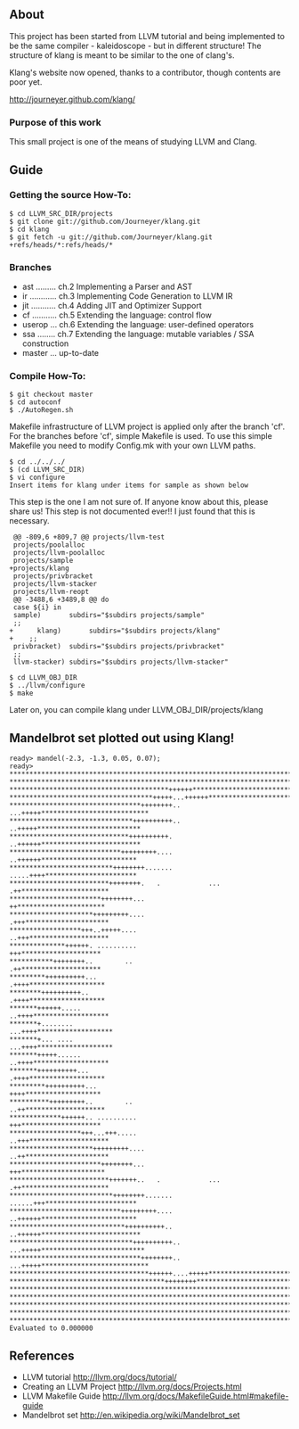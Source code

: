 ## About
This project has been started from LLVM tutorial and being implemented to be the
same compiler - kaleidoscope - but in different structure!
The structure of klang is meant to be similar to the one of clang's.

Klang's website now opened, thanks to a contributor, though contents are poor yet.

http://journeyer.github.com/klang/


### Purpose of this work
This small project is one of the means of studying LLVM and Clang.

## Guide
### Getting the source How-To:

  ```
  $ cd LLVM_SRC_DIR/projects
  $ git clone git://github.com/Journeyer/klang.git
  $ cd klang
  $ git fetch -u git://github.com/Journeyer/klang.git +refs/heads/*:refs/heads/*
  ```

### Branches
- ast ......... ch.2 Implementing a Parser and AST
- ir  ............ ch.3 Implementing Code Generation to LLVM IR
- jit ........... ch.4 Adding JIT and Optimizer Support
- cf  ........... ch.5 Extending the language: control flow
- userop ... ch.6 Extending the language: user-defined operators
- ssa   ........ ch.7 Extending the language: mutable variables 
                                              / SSA construction
- master ... up-to-date

### Compile How-To:

  ```
  $ git checkout master
  $ cd autoconf
  $ ./AutoRegen.sh
  ```
Makefile infrastructure of LLVM project is applied only after the branch
'cf'. For the branches before 'cf', simple Makefile is used. To use this
simple Makefile you need to modify Config.mk with your own LLVM paths.

  ```
  $ cd ../../../
  $ (cd LLVM_SRC_DIR)
  $ vi configure
  Insert items for klang under items for sample as shown below
  ```

This step is the one I am not sure of. If anyone know about this, please share
us! This step is not documented ever!! I just found that this is necessary.
  ```
   @@ -809,6 +809,7 @@ projects/llvm-test
   projects/poolalloc
   projects/llvm-poolalloc
   projects/sample
  +projects/klang
   projects/privbracket
   projects/llvm-stacker
   projects/llvm-reopt
   @@ -3488,6 +3489,8 @@ do
   case ${i} in
   sample)       subdirs="$subdirs projects/sample"
   ;;
  +      klang)       subdirs="$subdirs projects/klang"
  +    ;;
   privbracket)  subdirs="$subdirs projects/privbracket"
   ;;
   llvm-stacker) subdirs="$subdirs projects/llvm-stacker"
  ```

  ```
  $ cd LLVM_OBJ_DIR
  $ ../llvm/configure
  $ make
  ```

Later on, you can compile klang under LLVM_OBJ_DIR/projects/klang


## Mandelbrot set plotted out using Klang!
```
ready> mandel(-2.3, -1.3, 0.05, 0.07);
ready>
*******************************************************************************
*******************************************************************************
****************************************++++++*********************************
************************************+++++...++++++*****************************
*********************************++++++++.. ...+++++***************************
*******************************++++++++++..   ..+++++**************************
******************************++++++++++.     ..++++++*************************
****************************+++++++++....      ..++++++************************
**************************++++++++.......      .....++++***********************
*************************++++++++.   .            ... .++**********************
***********************++++++++...                     ++**********************
*********************+++++++++....                    .+++*********************
******************+++..+++++....                      ..+++********************
**************++++++. ..........                        +++********************
***********++++++++..        ..                         .++********************
*********++++++++++...                                 .++++*******************
********++++++++++..                                   .++++*******************
*******++++++.....                                    ..++++*******************
*******+........                                     ...++++*******************
*******+... ....                                     ...++++*******************
*******+++++......                                    ..++++*******************
*******++++++++++...                                   .++++*******************
*********++++++++++...                                  ++++*******************
**********+++++++++..        ..                        ..++********************
*************++++++.. ..........                        +++********************
******************+++...+++.....                      ..+++********************
*********************+++++++++....                    ..++*********************
***********************++++++++...                     +++*********************
*************************+++++++..   .            ... .++**********************
**************************++++++++.......      ......+++***********************
****************************+++++++++....      ..++++++************************
*****************************++++++++++..     ..++++++*************************
*******************************++++++++++..  ...+++++**************************
*********************************++++++++.. ...+++++***************************
***********************************++++++....+++++*****************************
***************************************++++++++********************************
*******************************************************************************
*******************************************************************************
*******************************************************************************
*******************************************************************************
*******************************************************************************
Evaluated to 0.000000
```

## References
  - LLVM tutorial         http://llvm.org/docs/tutorial/
  - Creating an LLVM Project    http://llvm.org/docs/Projects.html
  - LLVM Makefile Guide   http://llvm.org/docs/MakefileGuide.html#makefile-guide
  - Mandelbrot set      http://en.wikipedia.org/wiki/Mandelbrot_set


